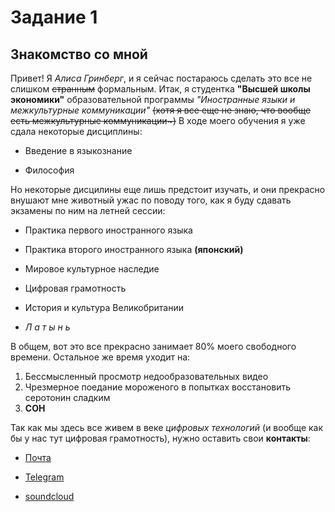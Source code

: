 # Задание 1
## Знакомство со мной
Привет! Я _Алиса Гринберг_, и я сейчас постараюсь сделать это все не слишком ~~странным~~ формальным.
Итак, я студентка **"Высшей школы экономики"** образовательной программы *"Иностранные языки и межкультурные коммуникации"* ~~(хотя я все еще не знаю, что вообще есть межкультурные коммуникации~)~~
В ходе моего обучения я уже сдала некоторые дисциплины:
+ Введение в языкознание
- Философия 

Но некоторые дисцилины еще лишь предстоит изучать, и они прекрасно внушают мне животный ужас по поводу того, как я буду сдавать экзамены по ним на летней сессии:
+ Практика первого иностранного языка
- Практика второго иностранного языка **(японский)**
+ Мировое культурное наследие
- Цифровая грамотность
+ История и культура Великобритании 
- *Л а т ы н ь*

В общем, вот это все прекрасно занимает 80% моего свободного времени. Остальное же время уходит на:
1. Бессмысленный просмотр недообразовательных видео
2. Чрезмерное поедание мороженого в попытках восстановить серотонин сладким 
3. **СОН**

Так как мы здесь все живем в веке *цифровых технологий* (и вообще как бы у нас тут цифровая грамотность), нужно оставить свои **контакты**:
+ [Почта](mailto:aliceimrage@gmail.com)
- [Telegram](https://t.me/dandelionhands "aka всеми люимый анонимный мэссенджер")
+ [soundcloud](https://soundcloud.com/user-426520391 "ну, мало ли")
